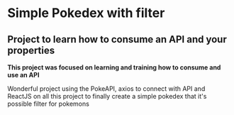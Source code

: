 <h1>Simple Pokedex with filter</h1>

<h2>Project to learn how to consume an API and your properties</h2>

<p><strong>This project was focused on learning and training how to consume and use an API</strong></p>

<p> Wonderful project using the PokeAPI, axios to connect with API and ReactJS on all this project to finally create a simple pokedex that it's possible filter for pokemons</p>
